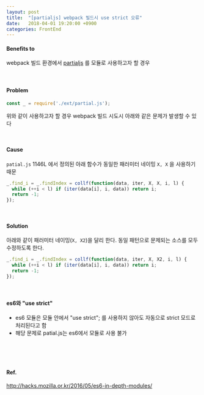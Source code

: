 ```yaml
---
layout: post
title:  "[partialjs] webpack 빌드시 use strict 오류"
date:   2018-04-01 19:20:00 +0900
categories: FrontEnd
---
```

#### Benefits to
webpack 빌드 환경에서 [partialjs](https://github.com/marpple/partial.js) 를 모듈로 사용하고자 할 경우
<br>
<br>
<br>


#### Problem
```js
const _ = require('./ext/partial.js');
```
위와 같이 사용하고자 할 경우 webpack 빌드 시도시 아래와 같은 문제가 발생할 수 있다
<script src="https://gist.github.com/min9nim/b9813bbdaf8367ee34aba1bc14742168.js"></script>
<br>

#### Cause
`patial.js` 1146L 에서 정의된 아래 함수가 동일한 패러미터 네이밍 `X, X` 을 사용하기 때문
```js
_.find_i = _.findIndex = collf(function(data, iter, X, X, i, l) {
  while (++i < l) if (iter(data[i], i, data)) return i;
  return -1;
});
```
<br>


#### Solution
아래와 같이 패러미터 네이밍(`X, X2`)을 달리 한다. 동일 패턴으로 문제되는 소스를 모두 수정하도록 한다.
```js
_.find_i = _.findIndex = collf(function(data, iter, X, X2, i, l) {
  while (++i < l) if (iter(data[i], i, data)) return i;
  return -1;
});
```
<br>


#### es6와 "use strict"
- es6 모듈은 모듈 안에서 "use strict"; 를 사용하지 않아도 자동으로 strict 모드로 처리된다고 함
- 해당 문제로 patial.js는 es6에서 모듈로 사용 불가
<br>
<br>
<br>

#### Ref.
<http://hacks.mozilla.or.kr/2016/05/es6-in-depth-modules/>

